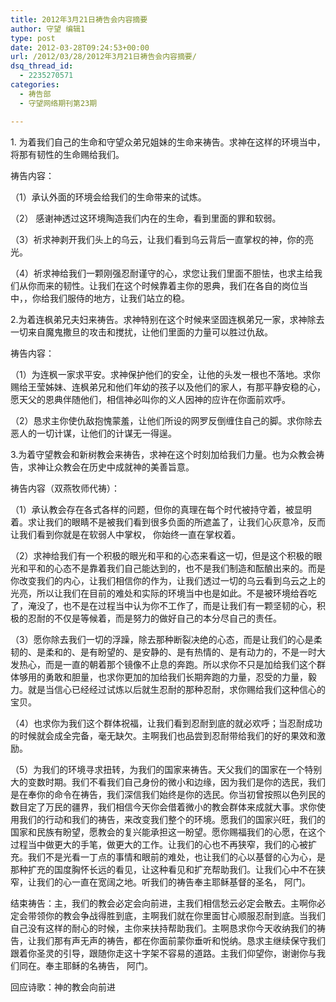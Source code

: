 ```yaml
---
title: 2012年3月21日祷告会内容摘要
author: 守望 编辑1
type: post
date: 2012-03-28T09:24:53+00:00
url: /2012/03/28/2012年3月21日祷告会内容摘要/
dsq_thread_id:
  - 2235270571
categories:
  - 祷告部
  - 守望网络期刊第23期

---
```

<!--more-->1. 为着我们自己的生命和守望众弟兄姐妹的生命来祷告。求神在这样的环境当中，将那有韧性的生命赐给我们。

祷告内容：

（1）承认外面的环境会给我们的生命带来的试炼。

（2） 感谢神透过这环境陶造我们内在的生命，看到里面的罪和软弱。

（3）祈求神剥开我们头上的乌云，让我们看到乌云背后一直掌权的神，你的亮光。

（4）祈求神给我们一颗刚强忍耐谨守的心，求您让我们里面不胆怯，也求主给我们从你而来的韧性。让我们在这个时候靠着主你的恩典，我们在各自的岗位当中，，你给我们服侍的地方，让我们站立的稳。

2.为着连枫弟兄夫妇来祷告。求神特别在这个时候来坚固连枫弟兄一家，求神除去一切来自魔鬼撒旦的攻击和搅扰，让他们里面的力量可以胜过仇敌。

祷告内容：

（1）为连枫一家求平安。求神保护他们的安全，让他的头发一根也不落地。求你赐给王莹姊妹、连枫弟兄和他们年幼的孩子以及他们的家人，有那平静安稳的心，愿天父的恩典伴随他们，相信神必叫你的义人因神的应许在你面前欢呼。

（2）恳求主你使仇敌抱愧蒙羞，让他们所设的网罗反倒缠住自己的脚。求你除去恶人的一切计谋，让他们的计谋无一得逞。

3.为着守望教会和新树教会来祷告，求神在这个时刻加给我们力量。也为众教会祷告，求神让众教会在历史中成就神的美善旨意。

祷告内容（双燕牧师代祷）：

（1）承认教会存在各式各样的问题，但你的真理在每个时代被持守着，被显明着。求让我们的眼睛不是被我们看到很多负面的所遮盖了，让我们心灰意冷，反而让我们看到你就是在软弱人中掌权， 你始终一直在掌权着。

（2）求神给我们有一个积极的眼光和平和的心态来看这一切，但是这个积极的眼光和平和的心态不是靠着我们自己能达到的，也不是我们制造和酝酿出来的。而是你改变我们的内心，让我们相信你的作为，让我们透过一切的乌云看到乌云之上的光亮，所以让我们在目前的难处和实际的环境当中也是如此。不是被环境给吞吃了，淹没了，也不是在过程当中认为你不工作了，而是让我们有一颗坚韧的心，积极的忍耐的不仅是等候着，而是努力的做好自己的本分尽自己的责任。

（3）愿你除去我们一切的浮躁，除去那种断裂决绝的心态，而是让我们的心是柔韧的、是柔和的、是有盼望的、是安静的、是有热情的、是有动力的，不是一时大发热心，而是一直的朝着那个镜像不止息的奔跑。所以求你不只是加给我们这个群体够用的勇敢和胆量，也求你更加的加给我们长期奔跑的力量，忍受的力量，毅力。就是当信心已经经过试炼以后就生忍耐的那种忍耐，求你赐给我们这种信心的宝贝。

（4）也求你为我们这个群体祝福，让我们看到忍耐到底的就必欢呼；当忍耐成功的时候就会成全完备，毫无缺欠。主啊我们也品尝到忍耐带给我们的好的果效和激励。

（5）为我们的环境寻求扭转，为我们的国家来祷告。天父我们的国家在一个特别大的变数时期。我们不看我们自己身份的微小和边缘，因为我们是你的选民，我们是在奉你的命令在祷告，我们深信我们始终是你的选民。你当初曾按照以色列民的数目定了万民的疆界，我们相信今天你会借着微小的教会群体来成就大事。求你使用我们的行动和我们的祷告，来改变我们整个的环境。愿我们的国家兴旺，我们的国家和民族有盼望，愿教会的复兴能承担这一盼望。愿你赐福我们的心愿，在这个过程当中做更大的手笔，做更大的工作。让我们的心也不再狭窄，我们的心被扩充。我们不是光看一丁点的事情和眼前的难处，也让我们的心以基督的心为心，是那种扩充的国度胸怀长远的看见，让这种看见和扩充帮助我们。让我们心中不在狭窄，让我们的心一直在宽阔之地。听我们的祷告奉主耶稣基督的圣名， 阿门。

结束祷告：主，我们的教会必定会向前进，主我们相信愁云必定会散去。主啊你必定会带领你的教会争战得胜到底，主啊我们就在你里面甘心顺服忍耐到底。当我们自己没有这样的耐心的时候，主你来扶持帮助我们。主啊恳求你今天收纳我们的祷告，让我们那有声无声的祷告，都在你面前蒙你垂听和悦纳。恳求主继续保守我们跟着你圣灵的引导，跟随你走这十字架不容易的道路。主我们仰望你，谢谢你与我们同在。奉主耶稣的名祷告， 阿门。

回应诗歌：神的教会向前进